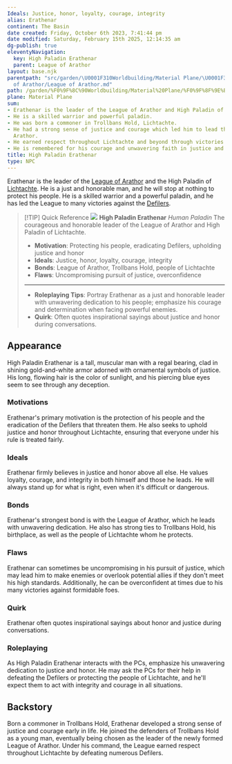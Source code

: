 ```yaml
---
Ideals: Justice, honor, loyalty, courage, integrity
alias: Erathenar
continent: The Basin
date created: Friday, October 6th 2023, 7:41:44 pm
date modified: Saturday, February 15th 2025, 12:14:35 am
dg-publish: true
eleventyNavigation:
  key: High Paladin Erathenar
  parent: League of Arathor
layout: base.njk
parentpath: "src/garden/\U0001F310Worldbuilding/Material Plane/\U0001F3DE️The Basin/Factions/League
  of Arathor/League of Arathor.md"
path: /garden/%F0%9F%8C%90Worldbuilding/Material%20Plane/%F0%9F%8F%9E%EF%B8%8FThe%20Basin/Factions/League%20of%20Arathor/High%20Paladin%20Erathenar/
plane: Material Plane
sum:
- Erathenar is the leader of the League of Arathor and High Paladin of Lichtachte.
- He is a skilled warrior and powerful paladin.
- He was born a commoner in Trollbans Hold, Lichtachte.
- He had a strong sense of justice and courage which led him to lead the League of
  Arathor.
- He earned respect throughout Lichtachte and beyond through victories against Defilers.
- He is remembered for his courage and unwavering faith in justice and honor.
title: High Paladin Erathenar
type: NPC
---
```


Erathenar is the leader of the [League of Arathor](/garden/%F0%9F%8C%90Worldbuilding/Material%20Plane/%F0%9F%8F%9E%EF%B8%8FThe%20Basin/Factions/League%20of%20Arathor) and the High Paladin of [Lichtachte](/garden/%F0%9F%8C%90Worldbuilding/Material%20Plane/%F0%9F%8F%9E%EF%B8%8FThe%20Basin/Regions/Lichtachte). He is a just and honorable man, and he will stop at nothing to protect his people. He is a skilled warrior and a powerful paladin, and he has led the League to many victories against the [Defilers](/garden/%F0%9F%8C%90Worldbuilding/Material%20Plane/%F0%9F%8F%9E%EF%B8%8FThe%20Basin/Factions/Defilers).

> [!TIP] Quick Reference
> ![](/static/Placeholder.png) 
> **High Paladin Erathenar** _Human Paladin_ 
>  The courageous and honorable leader of the League of Arathor and High Paladin of Lichtachte.
>- **Motivation**: Protecting his people, eradicating Defilers, upholding justice and honor
>- **Ideals**: Justice, honor, loyalty, courage, integrity
>- **Bonds**: League of Arathor, Trollbans Hold, people of Lichtachte
>- **Flaws**: Uncompromising pursuit of justice, overconfidence
> ____
>- **Roleplaying Tips**: Portray Erathenar as a just and honorable leader with unwavering dedication to his people; emphasize his courage and determination when facing powerful enemies.
>-  **Quirk**: Often quotes inspirational sayings about justice and honor during conversations.

## Appearance

High Paladin Erathenar is a tall, muscular man with a regal bearing, clad in shining gold-and-white armor adorned with ornamental symbols of justice. His long, flowing hair is the color of sunlight, and his piercing blue eyes seem to see through any deception.

### Motivations

Erathenar's primary motivation is the protection of his people and the eradication of the Defilers that threaten them. He also seeks to uphold justice and honor throughout Lichtachte, ensuring that everyone under his rule is treated fairly.

### Ideals

Erathenar firmly believes in justice and honor above all else. He values loyalty, courage, and integrity in both himself and those he leads. He will always stand up for what is right, even when it's difficult or dangerous.

### Bonds

Erathenar's strongest bond is with the League of Arathor, which he leads with unwavering dedication. He also has strong ties to Trollbans Hold, his birthplace, as well as the people of Lichtachte whom he protects.

### Flaws

Erathenar can sometimes be uncompromising in his pursuit of justice, which may lead him to make enemies or overlook potential allies if they don't meet his high standards. Additionally, he can be overconfident at times due to his many victories against formidable foes.

### Quirk

Erathenar often quotes inspirational sayings about honor and justice during conversations.

### Roleplaying

As High Paladin Erathenar interacts with the PCs, emphasize his unwavering dedication to justice and honor. He may ask the PCs for their help in defeating the Defilers or protecting the people of Lichtachte, and he'll expect them to act with integrity and courage in all situations.

## Backstory

Born a commoner in Trollbans Hold, Erathenar developed a strong sense of justice and courage early in life. He joined the defenders of Trollbans Hold as a young man, eventually being chosen as the leader of the newly formed League of Arathor. Under his command, the League earned respect throughout Lichtachte by defeating numerous Defilers.